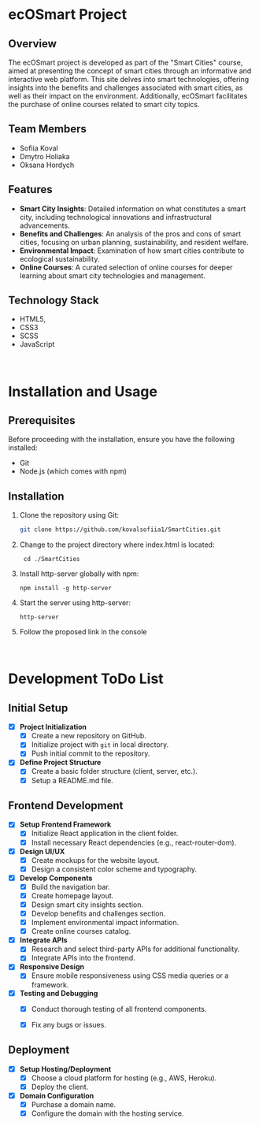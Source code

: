 # ecOSmart Project

## Overview
The ecOSmart project is developed as part of the "Smart Cities" course, aimed at presenting the concept of smart cities through an informative and interactive web platform. This site delves into smart technologies, offering insights into the benefits and challenges associated with smart cities, as well as their impact on the environment. Additionally, ecOSmart facilitates the purchase of online courses related to smart city topics.

## Team Members
- Sofiia Koval
- Dmytro Holiaka
- Oksana Hordych

## Features
- **Smart City Insights**: Detailed information on what constitutes a smart city, including technological innovations and infrastructural advancements.
- **Benefits and Challenges**: An analysis of the pros and cons of smart cities, focusing on urban planning, sustainability, and resident welfare.
- **Environmental Impact**: Examination of how smart cities contribute to ecological sustainability.
- **Online Courses**: A curated selection of online courses for deeper learning about smart city technologies and management.

## Technology Stack
- HTML5, 
- CSS3
- SCSS
- JavaScript

<br>

# Installation and Usage

## Prerequisites

Before proceeding with the installation, ensure you have the following installed:
- Git
- Node.js (which comes with npm)

## Installation

1. Clone the repository using Git:
   ```bash
   git clone https://github.com/kovalsofiia1/SmartCities.git
   ```

2. Change to the project directory where index.html is located:		
	```
	 cd ./SmartCities
	```

3. Install http-server globally with npm:
	```
	npm install -g http-server
	```

4.  Start the server using http-server:
	```
	http-server
	```

5. Follow the proposed link in the console

<br>

# Development ToDo List

## Initial Setup

- [x] **Project Initialization**
  - [x] Create a new repository on GitHub.
  - [x] Initialize project with `git` in local directory.
  - [x] Push initial commit to the repository.

- [x] **Define Project Structure**
  - [x] Create a basic folder structure (client, server, etc.).
  - [x] Setup a README.md file.

## Frontend Development

- [x] **Setup Frontend Framework**
  - [x] Initialize React application in the client folder.
  - [x] Install necessary React dependencies (e.g., react-router-dom).

- [x] **Design UI/UX**
  - [x] Create mockups for the website layout.
  - [x] Design a consistent color scheme and typography.

- [x] **Develop Components**
  - [x] Build the navigation bar.
  - [x] Create homepage layout.
  - [x] Design smart city insights section.
  - [x] Develop benefits and challenges section.
  - [x] Implement environmental impact information.
  - [x] Create online courses catalog.

- [x] **Integrate APIs**
  - [x] Research and select third-party APIs for additional functionality.
  - [x] Integrate APIs into the frontend.

- [x] **Responsive Design**
  - [x] Ensure mobile responsiveness using CSS media queries or a framework.

- [x] **Testing and Debugging**
  - [x] Conduct thorough testing of all frontend components.
  - [x] Fix any bugs or issues.


## Deployment

- [x] **Setup Hosting/Deployment**
  - [x] Choose a cloud platform for hosting (e.g., AWS, Heroku).
  - [x] Deploy the client.

- [x] **Domain Configuration**
  - [x] Purchase a domain name.
  - [x] Configure the domain with the hosting service.
